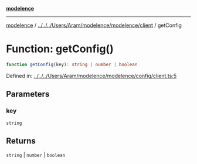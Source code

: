 [**modelence**](../../../../../../Aram/modelence/modelence/README.md)

***

[modelence](../../../../../../Aram/modelence/modelence/README.md) / [../../../Users/Aram/modelence/modelence/client](../README.md) / getConfig

# Function: getConfig()

```ts
function getConfig(key): string | number | boolean
```

Defined in: [../../../Users/Aram/modelence/modelence/config/client.ts:5](https://github.com/modelence/modelence/blob/main/config/client.ts#L5)

## Parameters

### key

`string`

## Returns

`string` \| `number` \| `boolean`
